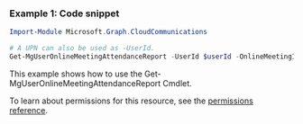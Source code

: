 ### Example 1: Code snippet

```powershellImport-Module Microsoft.Graph.CloudCommunications

# A UPN can also be used as -UserId.
Get-MgUserOnlineMeetingAttendanceReport -UserId $userId -OnlineMeetingId $onlineMeetingId -MeetingAttendanceReportId $meetingAttendanceReportId -ExpandProperty "attendanceRecords"
```
This example shows how to use the Get-MgUserOnlineMeetingAttendanceReport Cmdlet.
To learn about permissions for this resource, see the [permissions reference](/graph/permissions-reference).

